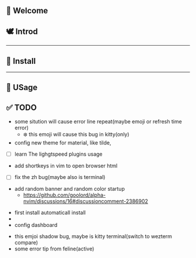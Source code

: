 <!--
███╗   ██╗███████╗ ██████╗ ██╗   ██╗██╗███╗   ███╗
████╗  ██║██╔════╝██╔═══██╗██║   ██║██║████╗ ████║
██╔██╗ ██║█████╗  ██║   ██║██║   ██║██║██╔████╔██║
██║╚██╗██║██╔══╝  ██║   ██║╚██╗ ██╔╝██║██║╚██╔╝██║
██║ ╚████║███████╗╚██████╔╝ ╚████╔╝ ██║██║ ╚═╝ ██║
╚═╝  ╚═══╝╚══════╝ ╚═════╝   ╚═══╝  ╚═╝╚═╝     ╚═╝ Powered by @oeyoews
-->

## 🎉 Welcome

## 🕊️ Introd <!--2021-09-18T 23:41:58-->

---

## 📨 Install

---

## 🧮 USage

  <!--TODO:-->
  <!--- vim -c PlugInstall-->

## ✅ TODO


* some sitution will cause error line repeat(maybe emoji or refresh time error)
  * :snowflake:  this emoji will cause this bug in kitty(only)
* config new theme for material, like tilde,
- [ ] learn The lighgtspeed plugins usage
* add shortkeys in vim to open browser html
- [ ] fix the zh bug(maybe also is terminal)
- add random banner and random color startup
  * https://github.com/goolord/alpha-nvim/discussions/16#discussioncomment-2386902
* first install automaticall install
*
* config dashboard
- this emjoi shadow bug, maybe is kitty terminal(switch to wezterm compare)
- some error tip from feline(active)


